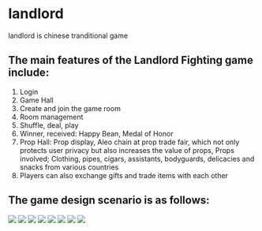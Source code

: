 # landlord
landlord is chinese tranditional game
## The main features of the Landlord Fighting game include:
1. Login
2. Game Hall
3. Create and join the game room
4. Room management
5. Shuffle, deal, play
6. Winner, received: Happy Bean, Medal of Honor
7. Prop Hall: Prop display, Aleo chain at prop trade fair, which not only protects user privacy but also increases the value of props,
Props involved; Clothing, pipes, cigars, assistants, bodyguards, delicacies and snacks from various countries
8. Players can also exchange gifts and trade items with each other

## The game design scenario is as follows:
<img src='./ui/001.png'/>
<img src='https://static.zklion.com/img/001.png'/>
<img src='ui/001.png'></img>   
<img src='https://static.zklion.com/img/002.png'/>

<img src='https://static.zklion.com/img/003.png'/>

<img src='https://static.zklion.com/img/004.png'/>

<img src='https://static.zklion.com/img/005.png'/>

<img src='https://static.zklion.com/img/006.png'/>



